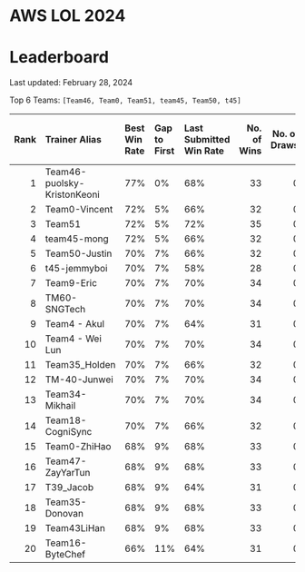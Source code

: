# AWS LOL 2024

# Leaderboard

Last updated: February 28, 2024

Top 6 Teams: `[Team46, Team0, Team51, team45, Team50, t45]`

|   Rank | Trainer Alias               | Best Win Rate   | Gap to First   | Last Submitted Win Rate   |   No. of Wins |   No. of Draws |   No. of Total Runs |
|-------:|:----------------------------|:----------------|:---------------|:--------------------------|--------------:|---------------:|--------------------:|
|      1 | Team46-puolsky-KristonKeoni | 77%             | 0%             | 68%                       |            33 |              0 |                  48 |
|      2 | Team0-Vincent               | 72%             | 5%             | 66%                       |            32 |              0 |                  48 |
|      3 | Team51                      | 72%             | 5%             | 72%                       |            35 |              0 |                  48 |
|      4 | team45-mong                 | 72%             | 5%             | 66%                       |            32 |              0 |                  48 |
|      5 | Team50-Justin               | 70%             | 7%             | 66%                       |            32 |              0 |                  48 |
|      6 | t45-jemmyboi                | 70%             | 7%             | 58%                       |            28 |              0 |                  48 |
|      7 | Team9-Eric                  | 70%             | 7%             | 70%                       |            34 |              0 |                  48 |
|      8 | TM60-SNGTech                | 70%             | 7%             | 70%                       |            34 |              0 |                  48 |
|      9 | Team4 - Akul                | 70%             | 7%             | 64%                       |            31 |              0 |                  48 |
|     10 | Team4 - Wei Lun             | 70%             | 7%             | 70%                       |            34 |              0 |                  48 |
|     11 | Team35_Holden               | 70%             | 7%             | 66%                       |            32 |              0 |                  48 |
|     12 | TM-40-Junwei                | 70%             | 7%             | 70%                       |            34 |              0 |                  48 |
|     13 | Team34-Mikhail              | 70%             | 7%             | 70%                       |            34 |              0 |                  48 |
|     14 | Team18-CogniSync            | 70%             | 7%             | 66%                       |            32 |              0 |                  48 |
|     15 | Team0-ZhiHao                | 68%             | 9%             | 68%                       |            33 |              0 |                  48 |
|     16 | Team47-ZayYarTun            | 68%             | 9%             | 68%                       |            33 |              0 |                  48 |
|     17 | T39_Jacob                   | 68%             | 9%             | 64%                       |            31 |              0 |                  48 |
|     18 | Team35-Donovan              | 68%             | 9%             | 68%                       |            33 |              0 |                  48 |
|     19 | Team43LiHan                 | 68%             | 9%             | 68%                       |            33 |              0 |                  48 |
|     20 | Team16-ByteChef             | 66%             | 11%            | 64%                       |            31 |              0 |                  48 |